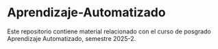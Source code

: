 # Aprendizaje-Automatizado
Este repositorio contiene material relacionado con el curso de posgrado Aprendizaje Automatizado, semestre 2025-2. 
